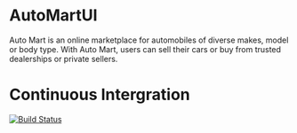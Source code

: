 # AutoMartUI
Auto Mart is an online marketplace for automobiles of diverse makes, model or body type. With Auto Mart, users can sell their cars or buy from trusted dealerships or private sellers.

# Continuous Intergration
[![Build Status](https://travis-ci.org/sempsmahad/AutoMartUI.svg?branch=master)](https://travis-ci.org/sempsmahad/AutoMartUI)
